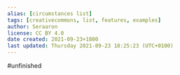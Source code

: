 ```yaml
---
alias: [circumstances list]
tags: [creativecommons, list, features, examples]
author: Seraaron
license: CC BY 4.0
date created: 2021-09-23+1800
last updated: Thursday 2021-09-23 18:25:23 (UTC+0100)
---
```

#unfinished